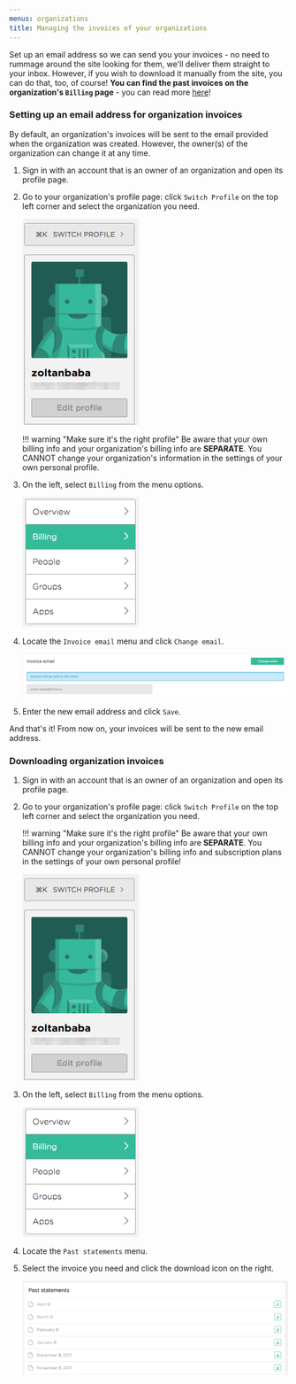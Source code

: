 ```yaml
---
menus: organizations
title: Managing the invoices of your organizations
---
```

Set up an email address so we can send you your invoices - no need to rummage around the site looking for them, we'll deliver them straight to your inbox. However, if you wish to download it manually from the site, you can do that, too, of course! __You can find the past invoices on the organization's `Billing` page__ - you can read more [here](#downloading-organization-invoices)!

### Setting up an email address for organization invoices

By default, an organization's invoices will be sent to the email provided when the organization was created. However, the owner(s) of the organization can change it at any time.

1. Sign in with an account that is an owner of an organization and open its profile page.
1. Go to your organization's profile page: click `Switch Profile` on the top left corner and select the organization you need.

    ![Screenshot](/img/team-management/organization/switch-profile-2.png)

    !!! warning "Make sure it's the right profile"
        Be aware that your own billing info and your organization's billing info are __SEPARATE__. You CANNOT change your organization's information in the settings of your own personal profile.

1. On the left, select `Billing` from the menu options.

    ![Screenshot](/img/team-management/organization/billing-sidebar-menu.png)

1. Locate the `Invoice email` menu and click `Change email`.

    ![Screenshot](/img/team-management/organization/invoice-email-settings.png)

1. Enter the new email address and click `Save`.

And that's it! From now on, your invoices will be sent to the new email address.

### Downloading organization invoices

1. Sign in with an account that is an owner of an organization and open its profile page.
1. Go to your organization's profile page: click `Switch Profile` on the top left corner and select the organization you need.

    !!! warning "Make sure it's the right profile"
        Be aware that your own billing info and your organization's billing info are __SEPARATE__. You CANNOT change your organization's billing info and subscription plans in the settings of your own personal profile!

    ![Screenshot](/img/team-management/organization/switch-profile-2.png)

1. On the left, select `Billing` from the menu options.

    ![Screenshot](/img/team-management/organization/billing-sidebar-menu.png)

1. Locate the `Past statements` menu.

1. Select the invoice you need and click the download icon on the right.

    ![Screenshot](/img/team-management/organization/past-invoices.png)
